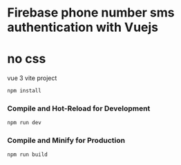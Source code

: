 # Firebase phone number sms authentication with Vuejs 

# no css 

vue 3 vite project


```sh
npm install
```

### Compile and Hot-Reload for Development

```sh
npm run dev
```

### Compile and Minify for Production

```sh
npm run build
```

